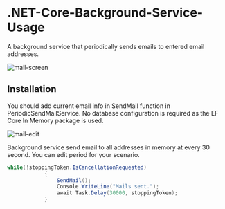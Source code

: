# .NET-Core-Background-Service-Usage


A background service that periodically sends emails to entered email addresses.

![mail-screen](https://user-images.githubusercontent.com/73026903/137584346-e3b4dea4-acda-4a4f-8c9a-0feabbd543a6.png)

## Installation

You should add current email info in SendMail function in PeriodicSendMailService.
No database configuration is required as the EF Core In Memory package is used.

![mail-edit](https://user-images.githubusercontent.com/73026903/137584384-f4d9cabd-9f95-4c9e-ae29-ace9ae8613fd.png)

Background service send email to all addresses in memory at every 30 second. You can edit period for your scenario.

```cs
while(!stoppingToken.IsCancellationRequested)
            {
                SendMail();
                Console.WriteLine("Mails sent.");
                await Task.Delay(30000, stoppingToken);
            }
```
 
